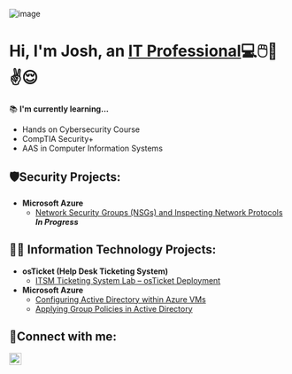 ![image](https://github.com/user-attachments/assets/7a345385-182c-4aac-aafa-95f29fe82de5)


<h1>Hi, I'm Josh, an <a href="https://www.linkedin.com/in/joshuaschlegel/">IT Professional</a>💻🖱️📱✌️😌</h1>

📚 **I'm currently learning...**
- Hands on Cybersecurity Course
- CompTIA Security+
- AAS in Computer Information Systems

<h2>🛡️Security Projects:</h2>

- <b>Microsoft Azure</b>
    - [Network Security Groups (NSGs) and Inspecting Network Protocols](https://github.com/JoshuaSchlegel/azure-network-protocols) ***In Progress***

<h2>👨‍💻 Information Technology Projects:</h2>

- <b>osTicket (Help Desk Ticketing System)</b>
  - [ITSM Ticketing System Lab – osTicket Deployment](https://github.com/JoshuaSchlegel/osticket-prereqs) 
- <b>Microsoft Azure</b>
  - [Configuring Active Directory within Azure VMs](https://github.com/JoshuaSchlegel/configure-ad) 
  - [Applying Group Policies in Active Directory](https://github.com/JoshuaSchlegel/group-policy-ad) 
  
    

<h2>🤳Connect with me:</h2>

[<img align="left" alt="Josh | LinkedIn" width="22px" src="https://cdn.jsdelivr.net/npm/simple-icons@v3/icons/linkedin.svg" />][linkedin]

[linkedin]: https://www.linkedin.com/in/joshuaschlegel/
